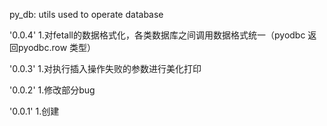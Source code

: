 py_db: utils used to operate database

'0.0.4'
1.对fetall的数据格式化，各类数据库之间调用数据格式统一（pyodbc 返回pyodbc.row 类型）

'0.0.3'
1.对执行插入操作失败的参数进行美化打印

'0.0.2'
1.修改部分bug

'0.0.1'
1.创建